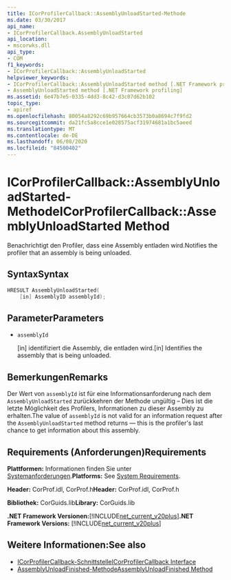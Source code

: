 ```yaml
---
title: ICorProfilerCallback::AssemblyUnloadStarted-Methode
ms.date: 03/30/2017
api_name:
- ICorProfilerCallback.AssemblyUnloadStarted
api_location:
- mscorwks.dll
api_type:
- COM
f1_keywords:
- ICorProfilerCallback::AssemblyUnloadStarted
helpviewer_keywords:
- ICorProfilerCallback::AssemblyUnloadStarted method [.NET Framework profiling]
- AssemblyUnloadStarted method [.NET Framework profiling]
ms.assetid: 6e47b7e5-0335-4dd3-8c42-d3c07d62b102
topic_type:
- apiref
ms.openlocfilehash: 80054a8292c69b957664cb3573b0a8694c7f9fd2
ms.sourcegitcommit: da21fc5a8cce1e028575acf31974681a1bc5aeed
ms.translationtype: MT
ms.contentlocale: de-DE
ms.lasthandoff: 06/08/2020
ms.locfileid: "84500402"
---
```

# <a name="icorprofilercallbackassemblyunloadstarted-method"></a><span data-ttu-id="25491-102">ICorProfilerCallback::AssemblyUnloadStarted-Methode</span><span class="sxs-lookup"><span data-stu-id="25491-102">ICorProfilerCallback::AssemblyUnloadStarted Method</span></span>
<span data-ttu-id="25491-103">Benachrichtigt den Profiler, dass eine Assembly entladen wird.</span><span class="sxs-lookup"><span data-stu-id="25491-103">Notifies the profiler that an assembly is being unloaded.</span></span>  
  
## <a name="syntax"></a><span data-ttu-id="25491-104">Syntax</span><span class="sxs-lookup"><span data-stu-id="25491-104">Syntax</span></span>  
  
```cpp  
HRESULT AssemblyUnloadStarted(  
    [in] AssemblyID assemblyId);  
```  
  
## <a name="parameters"></a><span data-ttu-id="25491-105">Parameter</span><span class="sxs-lookup"><span data-stu-id="25491-105">Parameters</span></span>

- `assemblyId`

  <span data-ttu-id="25491-106">\[in] identifiziert die Assembly, die entladen wird.</span><span class="sxs-lookup"><span data-stu-id="25491-106">\[in] Identifies the assembly that is being unloaded.</span></span>

## <a name="remarks"></a><span data-ttu-id="25491-107">Bemerkungen</span><span class="sxs-lookup"><span data-stu-id="25491-107">Remarks</span></span>  
 <span data-ttu-id="25491-108">Der Wert von `assemblyId` ist für eine Informationsanforderung nach dem `AssemblyUnloadStarted` zurückkehren der Methode ungültig – Dies ist die letzte Möglichkeit des Profilers, Informationen zu dieser Assembly zu erhalten.</span><span class="sxs-lookup"><span data-stu-id="25491-108">The value of `assemblyId` is not valid for an information request after the `AssemblyUnloadStarted` method returns — this is the profiler's last chance to get information about this assembly.</span></span>  
  
## <a name="requirements"></a><span data-ttu-id="25491-109">Requirements (Anforderungen)</span><span class="sxs-lookup"><span data-stu-id="25491-109">Requirements</span></span>  
 <span data-ttu-id="25491-110">**Plattformen:** Informationen finden Sie unter [Systemanforderungen](../../get-started/system-requirements.md).</span><span class="sxs-lookup"><span data-stu-id="25491-110">**Platforms:** See [System Requirements](../../get-started/system-requirements.md).</span></span>  
  
 <span data-ttu-id="25491-111">**Header:** CorProf.idl, CorProf.h</span><span class="sxs-lookup"><span data-stu-id="25491-111">**Header:** CorProf.idl, CorProf.h</span></span>  
  
 <span data-ttu-id="25491-112">**Bibliothek:** CorGuids.lib</span><span class="sxs-lookup"><span data-stu-id="25491-112">**Library:** CorGuids.lib</span></span>  
  
 <span data-ttu-id="25491-113">**.NET Framework Versionen:**[!INCLUDE[net_current_v20plus](../../../../includes/net-current-v20plus-md.md)]</span><span class="sxs-lookup"><span data-stu-id="25491-113">**.NET Framework Versions:** [!INCLUDE[net_current_v20plus](../../../../includes/net-current-v20plus-md.md)]</span></span>  
  
## <a name="see-also"></a><span data-ttu-id="25491-114">Weitere Informationen:</span><span class="sxs-lookup"><span data-stu-id="25491-114">See also</span></span>

- [<span data-ttu-id="25491-115">ICorProfilerCallback-Schnittstelle</span><span class="sxs-lookup"><span data-stu-id="25491-115">ICorProfilerCallback Interface</span></span>](icorprofilercallback-interface.md)
- [<span data-ttu-id="25491-116">AssemblyUnloadFinished-Methode</span><span class="sxs-lookup"><span data-stu-id="25491-116">AssemblyUnloadFinished Method</span></span>](icorprofilercallback-assemblyunloadfinished-method.md)
